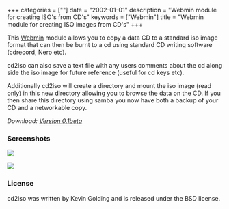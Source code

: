 +++
categories = [""]
date = "2002-01-01"
description = "Webmin module for creating ISO's from CD's"
keywords = ["Webmin"]
title = "Webmin module for creating ISO images from CD's"
+++

This [Webmin](http://webmin.com/) module allows you to copy a data CD to a standard iso image format that can then be
burnt to a cd using standard CD writing software (cdrecord, Nero etc).

cd2iso can also save a text file with any users comments about the cd along side the iso image for future reference
(useful for cd keys etc).

Additionally cd2iso will create a directory and mount the iso image (read only) in this new directory allowing you to
browse the data on the CD. If you then share this directory using samba you now have both a backup of your CD and
a networkable copy.

*Download: [Version 0.1beta](/download/cd2iso/cd2iso.wbm)*

### Screenshots

![](/img/cd2iso/screenshot1.gif)

![](/img/cd2iso/screenshot2.gif)

### License

cd2iso was written by Kevin Golding and is released under the BSD license.
